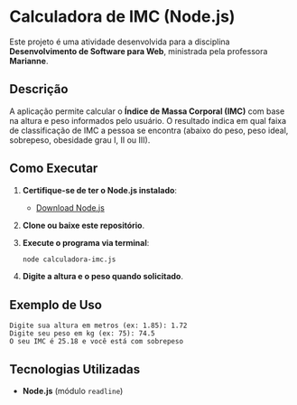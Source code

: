 # Calculadora de IMC (Node.js)

Este projeto é uma atividade desenvolvida para a disciplina **Desenvolvimento de Software para Web**, ministrada pela professora **Marianne**.

## Descrição

A aplicação permite calcular o **Índice de Massa Corporal (IMC)** com base na altura e peso informados pelo usuário. O resultado indica em qual faixa de classificação de IMC a pessoa se encontra (abaixo do peso, peso ideal, sobrepeso, obesidade grau I, II ou III).

## Como Executar

1. **Certifique-se de ter o Node.js instalado**:

   * [Download Node.js](https://nodejs.org/)

2. **Clone ou baixe este repositório**.

3. **Execute o programa via terminal**:

   ```bash
   node calculadora-imc.js
   ```

4. **Digite a altura e o peso quando solicitado**.

## Exemplo de Uso

```
Digite sua altura em metros (ex: 1.85): 1.72
Digite seu peso em kg (ex: 75): 74.5
O seu IMC é 25.18 e você está com sobrepeso
```

## Tecnologias Utilizadas

* **Node.js** (módulo `readline`)
